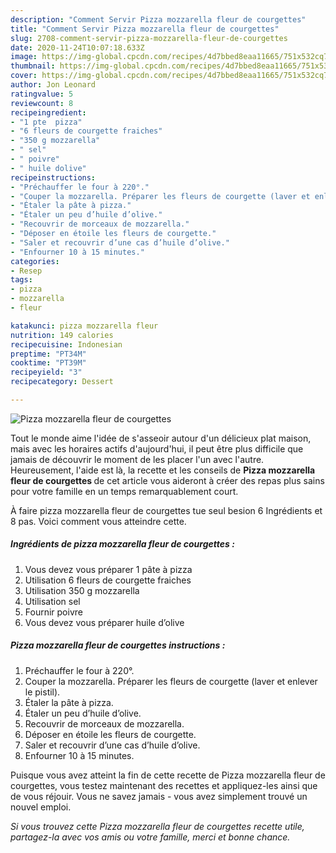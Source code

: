 ```yaml
---
description: "Comment Servir Pizza mozzarella fleur de courgettes"
title: "Comment Servir Pizza mozzarella fleur de courgettes"
slug: 2708-comment-servir-pizza-mozzarella-fleur-de-courgettes
date: 2020-11-24T10:07:18.633Z
image: https://img-global.cpcdn.com/recipes/4d7bbed8eaa11665/751x532cq70/pizza-mozzarella-fleur-de-courgettes-photo-principale-de-la-recette.jpg
thumbnail: https://img-global.cpcdn.com/recipes/4d7bbed8eaa11665/751x532cq70/pizza-mozzarella-fleur-de-courgettes-photo-principale-de-la-recette.jpg
cover: https://img-global.cpcdn.com/recipes/4d7bbed8eaa11665/751x532cq70/pizza-mozzarella-fleur-de-courgettes-photo-principale-de-la-recette.jpg
author: Jon Leonard
ratingvalue: 5
reviewcount: 8
recipeingredient:
- "1 pte  pizza"
- "6 fleurs de courgette fraiches"
- "350 g mozzarella"
- " sel"
- " poivre"
- " huile dolive"
recipeinstructions:
- "Préchauffer le four à 220°."
- "Couper la mozzarella. Préparer les fleurs de courgette (laver et enlever le pistil)."
- "Étaler la pâte à pizza."
- "Étaler un peu d’huile d’olive."
- "Recouvrir de morceaux de mozzarella."
- "Déposer en étoile les fleurs de courgette."
- "Saler et recouvrir d’une cas d’huile d’olive."
- "Enfourner 10 à 15 minutes."
categories:
- Resep
tags:
- pizza
- mozzarella
- fleur

katakunci: pizza mozzarella fleur 
nutrition: 149 calories
recipecuisine: Indonesian
preptime: "PT34M"
cooktime: "PT39M"
recipeyield: "3"
recipecategory: Dessert

---
```



![Pizza mozzarella fleur de courgettes](https://img-global.cpcdn.com/recipes/4d7bbed8eaa11665/751x532cq70/pizza-mozzarella-fleur-de-courgettes-photo-principale-de-la-recette.jpg)

Tout le monde aime l'idée de s'asseoir autour d'un délicieux plat maison, mais avec les horaires actifs d'aujourd'hui, il peut être plus difficile que jamais de découvrir le moment de les placer l'un avec l'autre. Heureusement, l'aide est là, la recette et les conseils de <strong> Pizza mozzarella fleur de courgettes </strong> de cet article vous aideront à créer des repas plus sains pour votre famille en un temps remarquablement court.

<!--inarticleads1-->

À faire pizza mozzarella fleur de courgettes tue seul besion 6 Ingrédients et 8 pas. Voici comment vous atteindre cette.

##### Ingrédients de pizza mozzarella fleur de courgettes :

1. Vous devez vous préparer 1 pâte à pizza
1. Utilisation 6 fleurs de courgette fraiches
1. Utilisation 350 g mozzarella
1. Utilisation  sel
1. Fournir  poivre
1. Vous devez vous préparer  huile d’olive




<!--inarticleads2-->

##### Pizza mozzarella fleur de courgettes instructions :

1. Préchauffer le four à 220°.
1. Couper la mozzarella. Préparer les fleurs de courgette (laver et enlever le pistil).
1. Étaler la pâte à pizza.
1. Étaler un peu d’huile d’olive.
1. Recouvrir de morceaux de mozzarella.
1. Déposer en étoile les fleurs de courgette.
1. Saler et recouvrir d’une cas d’huile d’olive.
1. Enfourner 10 à 15 minutes.




<!--inarticleads1-->

<p>
Puisque vous avez atteint la fin de cette recette de Pizza mozzarella fleur de courgettes, vous testez maintenant des recettes et appliquez-les ainsi que de vous réjouir. Vous ne savez jamais - vous avez simplement trouvé un nouvel emploi.
</p>

<p>
<i>Si vous trouvez cette Pizza mozzarella fleur de courgettes recette utile, partagez-la avec vos amis ou votre famille, merci et bonne chance.</i>
</p>
